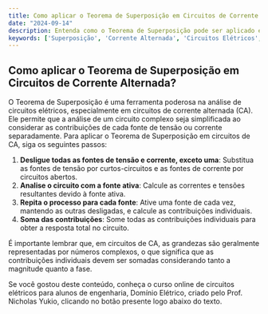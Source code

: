 ```yaml
---
title: Como aplicar o Teorema de Superposição em Circuitos de Corrente Alternada?
date: "2024-09-14"
description: Entenda como o Teorema de Superposição pode ser aplicado em circuitos de corrente alternada, considerando as contribuições de cada fonte de tensão ou corrente.
keywords: ['Superposição', 'Corrente Alternada', 'Circuitos Elétricos', 'Engenharia']
---
```


## Como aplicar o Teorema de Superposição em Circuitos de Corrente Alternada?

O Teorema de Superposição é uma ferramenta poderosa na análise de circuitos elétricos, especialmente em circuitos de corrente alternada (CA). Ele permite que a análise de um circuito complexo seja simplificada ao considerar as contribuições de cada fonte de tensão ou corrente separadamente. Para aplicar o Teorema de Superposição em circuitos de CA, siga os seguintes passos:

1. **Desligue todas as fontes de tensão e corrente, exceto uma**: Substitua as fontes de tensão por curtos-circuitos e as fontes de corrente por circuitos abertos.
2. **Analise o circuito com a fonte ativa**: Calcule as correntes e tensões resultantes devido à fonte ativa.
3. **Repita o processo para cada fonte**: Ative uma fonte de cada vez, mantendo as outras desligadas, e calcule as contribuições individuais.
4. **Soma das contribuições**: Some todas as contribuições individuais para obter a resposta total no circuito.

É importante lembrar que, em circuitos de CA, as grandezas são geralmente representadas por números complexos, o que significa que as contribuições individuais devem ser somadas considerando tanto a magnitude quanto a fase.

Se você gostou deste conteúdo, conheça o curso online de circuitos elétricos para alunos de engenharia, Domínio Elétrico, criado pelo Prof. Nicholas Yukio, clicando no botão presente logo abaixo do texto.